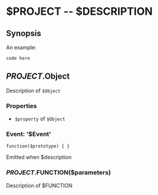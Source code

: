 $PROJECT -- $DESCRIPTION
============================================================================

## Synopsis

An example: 

    code here

## $PROJECT.$Object

Description of `$Object`

### Properties

* `$property` of `$Object`

### Event: '$Event'

`function($prototype) { }`

Emitted when $description

### $PROJECT.$FUNCTION($parameters)

Description of $FUNCTION

